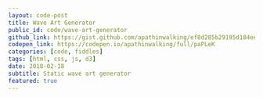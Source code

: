 ```yaml
---
layout: code-post
title: Wave Art Generator
public_id: code/wave-art-generator
github_link: https://gist.github.com/apathinwalking/ef8d285b29195d184eebeb00f38911d3
codepen_link: https://codepen.io/apathinwalking/full/paPLeK
categories: [code, fiddles]
tags: [html, css, js, d3]
date: 2018-02-18
subtitle: Static wave art generator
featured: true
---
```


